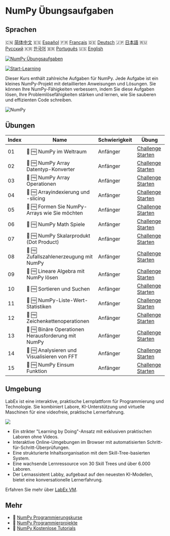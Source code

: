 # NumPy Übungsaufgaben

## Sprachen

🇨🇳 [简体中文](README_zh.md) 🇪🇸 [Español](README_es.md) 🇫🇷 [Français](README_fr.md) 🇩🇪 [Deutsch](README_de.md) 🇯🇵 [日本語](README_ja.md) 🇷🇺 [Русский](README_ru.md) 🇰🇷 [한국어](README_ko.md) 🇧🇷 [Português](README_pt.md) 🇺🇸 [English](README.md) 

[![NumPy Übungsaufgaben](https://cover-creator.labex.io/numpy-practice-challenges.png?lang=de)](https://labex.io/de/courses/numpy-practice-challenges)

[![Start-Learning](https://img.shields.io/badge/Start-Learning-whitesmoke?style=for-the-badge)](https://labex.io/de/courses/numpy-practice-challenges)

Dieser Kurs enthält zahlreiche Aufgaben für NumPy. Jede Aufgabe ist ein kleines NumPy-Projekt mit detaillierten Anweisungen und Lösungen. Sie können Ihre NumPy-Fähigkeiten verbessern, indem Sie diese Aufgaben lösen, Ihre Problemlösefähigkeiten stärken und lernen, wie Sie sauberen und effizienten Code schreiben.

![NumPy](https://img.shields.io/badge/NumPy-whitesmoke?style=for-the-badge&logo=numpy)


## Übungen

|   Index | Name                                               | Schwierigkeit   | Übung                                                                                                                        |
|---------|----------------------------------------------------|-----------------|------------------------------------------------------------------------------------------------------------------------------|
|      01 | 🎯 🆓 NumPy im Weltraum                            | Anfänger        | <a target='_blank' href='https://labex.io/de/labs/numpy-numpy-in-space-33961'>Challenge Starten</a>                          |
|      02 | 🎯 🆓 NumPy Array Datentyp-Konverter               | Anfänger        | <a target='_blank' href='https://labex.io/de/labs/numpy-numpy-array-datatype-converter-9187'>Challenge Starten</a>           |
|      03 | 🎯 🆓 NumPy Array Operationen                      | Anfänger        | <a target='_blank' href='https://labex.io/de/labs/numpy-numpy-array-operation-8708'>Challenge Starten</a>                    |
|      04 | 🎯 🆓 Arrayindexierung und -slicing                | Anfänger        | <a target='_blank' href='https://labex.io/de/labs/numpy-array-indexing-and-slicing-38504'>Challenge Starten</a>              |
|      05 | 🎯 🆓 Formen Sie NumPy-Arrays wie Sie möchten      | Anfänger        | <a target='_blank' href='https://labex.io/de/labs/numpy-make-numpy-array-your-shape-8687'>Challenge Starten</a>              |
|      06 | 🎯 🆓 NumPy Math Spiele                            | Anfänger        | <a target='_blank' href='https://labex.io/de/labs/python-numpy-math-games-10'>Challenge Starten</a>                          |
|      07 | 🎯 🆓 NumPy Skalarprodukt (Dot Product)            | Anfänger        | <a target='_blank' href='https://labex.io/de/labs/numpy-numpy-dot-product-8737'>Challenge Starten</a>                        |
|      08 | 🎯 🆓 Zufallszahlenerzeugung mit NumPy             | Anfänger        | <a target='_blank' href='https://labex.io/de/labs/numpy-random-number-generation-with-numpy-34635'>Challenge Starten</a>     |
|      09 | 🎯 🆓 Lineare Algebra mit NumPy lösen              | Anfänger        | <a target='_blank' href='https://labex.io/de/labs/numpy-linear-algebra-solving-with-numpy-8000'>Challenge Starten</a>        |
|      10 | 🎯 🆓 Sortieren und Suchen                         | Anfänger        | <a target='_blank' href='https://labex.io/de/labs/numpy-sorting-and-searching-154566'>Challenge Starten</a>                  |
|      11 | 🎯 🆓 NumPy-Liste-Wert-Statistiken                 | Anfänger        | <a target='_blank' href='https://labex.io/de/labs/numpy-numpy-list-value-statistics-664'>Challenge Starten</a>               |
|      12 | 🎯 🆓 Zeichenkettenoperationen                     | Anfänger        | <a target='_blank' href='https://labex.io/de/labs/python-string-operations-148882'>Challenge Starten</a>                     |
|      13 | 🎯 🆓 Binäre Operationen Herausforderung mit NumPy | Anfänger        | <a target='_blank' href='https://labex.io/de/labs/numpy-binary-operations-challenge-with-numpy-153823'>Challenge Starten</a> |
|      14 | 🎯 🆓 Analysieren und Visualisieren von FFT        | Anfänger        | <a target='_blank' href='https://labex.io/de/labs/numpy-analyze-and-visualize-fft-55715'>Challenge Starten</a>               |
|      15 | 🎯 🆓 NumPy Einsum Funktion                        | Anfänger        | <a target='_blank' href='https://labex.io/de/tutorials/numpy-numpy-einsum-function-8001'>Challenge Starten</a>               |

## Umgebung

LabEx ist eine interaktive, praktische Lernplattform für Programmierung und Technologie. Sie kombiniert Labore, KI-Unterstützung und virtuelle Maschinen für eine videofreie, praktische Lernerfahrung.

![](https://tutorial-screenshot.getvm.io/images/vm-1725247253.png)

- Ein strikter "Learning by Doing"-Ansatz mit exklusiven praktischen Laboren ohne Videos.
- Interaktive Online-Umgebungen im Browser mit automatisierten Schritt-für-Schritt-Überprüfungen.
- Eine strukturierte Inhaltsorganisation mit dem Skill-Tree-basierten System.
- Eine wachsende Lernressource von 30 Skill Trees und über 6.000 Laboren.
- Der Lernassistent Labby, aufgebaut auf den neuesten KI-Modellen, bietet eine konversationelle Lernerfahrung.

Erfahren Sie mehr über [LabEx VM](https://support.labex.io/using-labex/virtual-machine).

## Mehr

- 🔗 [NumPy Programmierungskurse](https://github.com/labex-labs/awesome-programming-courses)
- 🔗 [NumPy Programmierprojekte](https://github.com/labex-labs/awesome-programming-projects)
- 🔗 [NumPy Kostenlose Tutorials](https://github.com/labex-labs/numpy-free-tutorials)

